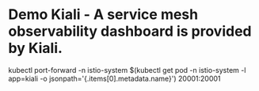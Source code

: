 # Demo Kiali - A service mesh observability dashboard is provided by Kiali.

kubectl port-forward -n istio-system $(kubectl get pod -n istio-system -l app=kiali -o jsonpath='{.items[0].metadata.name}') 20001:20001

